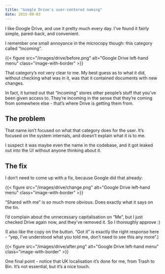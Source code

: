 ```yaml
---
title: "Google Drive's user-centered naming"
date: 2015-09-03
---
```


I like Google Drive, and use it pretty much every day. I’ve found it fairly simple, pared-back, and convenient. 

I remember one small annoyance in the microcopy though: this category called “Incoming”. 

{{< figure src="/images/drive/before.png" alt="Google Drive left-hand menu" class="image-with-border" >}}

That category’s not very clear to me. My best guess as to what it did, without checking what was in it, was that it contained documents with new changes. 

In fact, it turned out that “Incoming” stores other people’s stuff that you’ve been given access to. They’re incoming in the sense that they’re coming from somewhere else - that’s where Drive is getting them from.

## The problem

That name isn’t focused on what that category does for the user. It’s focused on the system internals, and doesn’t explain what it is to me. 

I suspect it was maybe even the name in the codebase, and it got leaked out into the UI without anyone thinking about it.

## The fix

I don’t need to come up with a fix, because Google did that already:

{{< figure src="/images/drive/change.png" alt="Google Drive left-hand menu" class="image-with-border" >}}

“Shared with me” is so much more obvious. Does exactly what it says on the tin. 

I’d complain about the unnecessary capitalisation on “Me”, but I just checked Drive again now, and they’ve removed it. So I thoroughly approve :)

(I also like the copy on the button. “Got it” is exactly the right response here - “yep, I’ve understood what you told me, don’t need to see this any more”.)

{{< figure src="/images/drive/after.png" alt="Google Drive left-hand menu" class="image-with-border" >}}

One final point - notice that UK localisation it’s done for me, from Trash to Bin. It’s not essential, but it’s a nice touch. 

<!-- https://uiwriting.tumblr.com/post/128267328039/google-drive-becoming-user-centered -->
